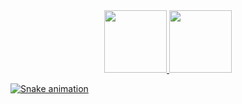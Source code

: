 
<div align="center">
  <a href="https://github.com/jhenriqueax">
  <img height="100em" src="https://github-readme-stats.vercel.app/api?username=jhenriqueax&show_icons=true&theme=dark&include_all_commits=true&count_private=true"/>
  <img height="100em" src="https://github-readme-stats.vercel.app/api/top-langs/?username=jhenriqueax&layout=compact&langs_count=7&theme=dark"/>
</div>
 
 ![Snake animation](https://github.com/jhenriqueax/rafaballerini/blob/output/github-contribution-grid-snake.svg)
